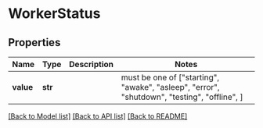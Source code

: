 # WorkerStatus


## Properties
Name | Type | Description | Notes
------------ | ------------- | ------------- | -------------
**value** | **str** |  |  must be one of ["starting", "awake", "asleep", "error", "shutdown", "testing", "offline", ]

[[Back to Model list]](../README.md#documentation-for-models) [[Back to API list]](../README.md#documentation-for-api-endpoints) [[Back to README]](../README.md)


